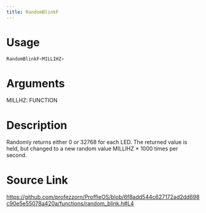 ```yaml
---
title: RandomBlinkF
---
```


# Usage
```cpp
RandomBlinkF<MILLIHZ>
```

# Arguments
MILLHZ: FUNCTION

# Description
Randomly returns either 0 or 32768 for each LED. The returned value
is held, but changed to a new random value MILLIHZ * 1000 times per
second.

# Source Link
https://github.com/profezzorn/ProffieOS/blob/6f8add544c627172ad2dd698c90e5e55078a420a/functions/random_blink.h#L4
